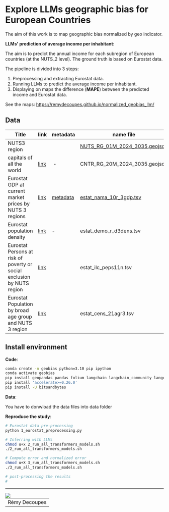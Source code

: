 # Explore LLMs geographic bias for European Countries

The aim of this work is to map geographic bias normalized by geo indicator.

**LLMs' prediction of average income per inhabitant:**

The aim is to predict the annual income for each subregion of European countries (at the NUTS_2 level). The ground truth is based on Eurostat data.

The pipeline is divided into 3 steps:

1. Preprocessing and extracting Eurostat data.
2. Running LLMs to predict the average income per inhabitant.
3. Displaying on maps the difference (**MAPE**) between the predicted income and Eurostat data.

See the maps: https://remydecoupes.github.io/normalized_geobias_llm/


## Data

| Title | link | metadata | name file |
|---|---|---|---|
| NUTS3 region| | | [NUTS_RG_01M_2024_3035.geojson](./data/NUTS_RG_01M_2024_3035.geojson)|
| capitals of all the world | [link](https://ec.europa.eu/eurostat/web/gisco/geodata/administrative-units/countries) | - | CNTR_RG_20M_2024_3035.geojson |
| Eurostat GDP at current market prices by NUTS 3 regions| [link](https://ec.europa.eu/eurostat/web/main/data/database) | [metadata](https://ec.europa.eu/eurostat/cache/metadata/en/reg_eco10_esms.htm) | [estat_nama_10r_3gdp.tsv](./data/estat_nama_10r_3gdp.tsv) |
| Eurostat population density| [link](https://ec.europa.eu/eurostat/api/dissemination/sdmx/2.1/data/demo_r_d3dens/?format=TSV&compressed=true) | - | estat_demo_r_d3dens.tsv | 
| Eurostat Persons at risk of poverty or social exclusion by NUTS region  | [link](https://ec.europa.eu/eurostat/api/dissemination/sdmx/2.1/data/ilc_peps11n/?format=TSV&compressed=true) |  | estat_ilc_peps11n.tsv |
| Eurostat Population by broad age group and NUTS 3 region  | [link](https://ec.europa.eu/eurostat/api/dissemination/sdmx/2.1/data/cens_21agr3/?format=TSV&compressed=true) |  | estat_cens_21agr3.tsv |

## Install environment

**Code**:

```bash
conda create -n geobias python=3.10 pip ipython
conda activate geobias 
pip install geopandas pandas folium langchain langchain_community langchain_core timeout_decorator langchain_openai matplotlib pycountry torch transformers datasets seaborn
pip install 'accelerate>=0.26.0'
pip install -U bitsandbytes
```

**Data**: 

You have to donwload the data files into data folder

**Reproduce the study**:
```bash
# Eurostat data pre-processing
python 1_eurostat_preprocessing.py

# Inferring with LLMs
chmod u+x 2_run_all_transformers_models.sh
./2_run_all_transformers_models.sh

# Compute error and normalized error
chmod u+X 3_run_all_transformers_models.sh
./3_run_all_transformers_models.sh

# post-processing the results
# 
```


-------
<img align="left" src="https://www.umr-tetis.fr/images/logo-header-tetis.png">


|           |
|----------------------|
| Rémy Decoupes        |